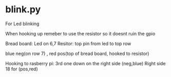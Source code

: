 # blink.py
For Led blinking


When hooking up remeber to use the resistor so it doesnt ruin the gpio

Bread board: 
Led on 6,7
Resitor: top pin from led to top row

blue neg(on row 7) , red pos(top of bread board, hooked to resistor)


Hooking to rasberry pi: 
3rd one down on the right side (neg,blue) 
Right side 18 for (pos,red)
